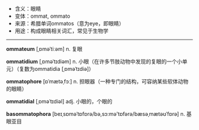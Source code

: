 - <span class="definition">含义：眼睛</span>
- <span class="definition">变体：ommat, ommato</span>
- <span class="definition">来源：希腊单词ommatos（意为eye，即眼睛）</span>
- <span class="definition">用途：构成眼睛相关词汇，常见于生物学</span>

---

<span class="vocabulary">**ommateum**</span> [ˌɒməˈtiːəm] n. 复眼

<span class="vocabulary">**ommatidium**</span> [ˌɒməˈtɪdiəm] n. 小眼（在许多节肢动物中发现的复眼的一个小单元）（复数为ommatidia [ˌɒməˈtɪdiə]）

<span class="vocabulary">**ommatophore**</span> [ɒˈmætəˌfɔː] n. 担眼器（一种专门的结构，可容纳某些软体动物的眼睛）

<span class="vocabulary">**ommatidial**</span> [ˌɒməˈtɪdiəl] adj. 小眼的，个眼的

<span class="vocabulary">**basommatophora**</span> [beɪˌsɒməˈtɒfɒrə/bə,sɔ:mə'tɒfərə/bæsəˌmætəʊˈfɒrə] n. 基眼亚目
